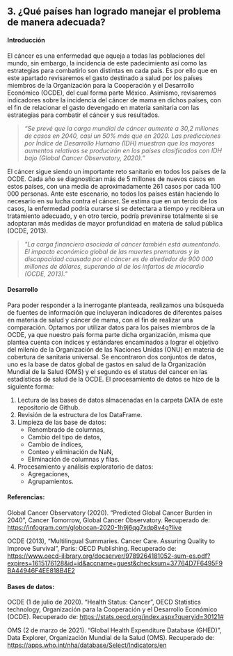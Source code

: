 ## 3. ¿Qué países han logrado manejar el problema de manera adecuada?

#### **Introducción**

El cáncer es una enfermedad que aqueja a todas las poblaciones del mundo, sin embargo, la incidencia de este padecimiento así como las estrategias para combatirlo son distintas en cada país. Es por ello que en este apartado revisaremos el gasto destinado a salud por los países miembros de la Organización para la Cooperación y el Desarrollo Económico (OCDE), del cual forma parte México. Asimismo, revisaremos indicadores sobre la incidencia del cáncer de mama en dichos países, con el fin de relacionar el gasto devengado en materia sanitaria con las estrategias para combatir el cáncer y sus resultados.

>_“Se prevé que la carga mundial de cáncer aumente a 30,2 millones de casos en 2040, casi un 50% más que en 2020. Las predicciones por Índice de Desarrollo Humano (IDH) muestran que los mayores aumentos relativos se producirán en los países clasificados con IDH bajo (Global Cancer Observatory, 2020).”_

El cáncer sigue siendo un importante reto sanitario en todos los países de la OCDE. Cada año se diagnostican más de 5 millones de nuevos casos en estos países, con una media de aproximadamente 261 casos por cada 100 000 personas. Ante este escenario, no todos los países  están haciendo lo necesario en su lucha contra el cáncer. Se estima que en un tercio de los casos, la enfermedad podría curarse si se detectara a tiempo y recibiera un tratamiento adecuado, y en otro tercio, podría prevenirse totalmente si se adoptaran más medidas de mayor profundidad en materia de salud pública (OCDE, 2013).

>_"La carga financiera asociada al cáncer también está aumentando. El impacto económico global de las muertes prematuras y la discapacidad causada por el cáncer es de alrededor de 900 000 millones de dólares, superando al de los infartos de miocardio (OCDE, 2013)."_

#### **Desarrollo**
Para poder responder a la inerrogante planteada, realizamos una búsqueda de fuentes de información que incluyeran indicadores de diferentes países en materia de salud y cáncer de mama, con el fin de realizar una comparación. Optamos por utilizar datos para los países miembros de la OCDE, ya que nuestro país forma parte dicha organización, misma que plantea cuenta con índices y estándares encaminados a lograr el objetivo del milenio de la Organización de las Naciones Unidas (ONU) en materia de cobertura de sanitaria universal.
Se encontraron dos conjuntos de datos, uno es la base de datos global de gastos en salud de la Organización Mundial de la Salud (OMS) y el segundo es el status del cancer en las estadísticas de salud de la OCDE. El procesamiento de datos se hizo de la siguiente forma:

1. Lectura de las bases de datos almacenadas en la carpeta DATA de este repositorio de Github.
2. Revisión de la estructura de los DataFrame.
3. Limpieza de las base de datos:
   - Renombrado de columnas,
   - Cambio del tipo de datos,
   - Cambio de índices, 
   - Conteo y eliminación de NaN,
   - Eliminación de columnas y filas.
4. Procesamiento y análisis exploratorio de datos:
   - Agregaciones,
   - Agrupamientos.

#### Referencias:
Global Cancer Observatory (2020). “Predicted Global Cancer Burden in 2040”, Cancer Tomorrow, Global Cancer Observatory. Recuperado de: https://infogram.com/globocan-2020-1h9j6qg7xdp8v4g?live

OCDE (2013), “Multilingual Summaries. Cancer Care. Assuring Quality to Improve Survival”, Paris: OECD Publishing. Recuperado de: https://www.oecd-ilibrary.org/docserver/9789264181052-sum-es.pdf?expires=1615176128&id=id&accname=guest&checksum=37764D7F6495F9BA44946F4EE818B4E2 

#### Bases de datos:
OCDE (1 de julio de 2020). “Health Status: Cancer”, OECD Statistics technology, Organización para la Cooperación y el Desarrollo Económico (OCDE). Recuperado de:
https://stats.oecd.org/index.aspx?queryid=30121#

OMS (2 de marzo de 2021). “Global Health Expenditure Database (GHED)”, Data Explorer, Organización Mundial de la Salud (OMS). Recuperado de: https://apps.who.int/nha/database/Select/Indicators/en 
